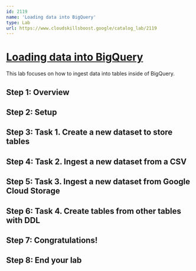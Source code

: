```yaml
---
id: 2119
name: 'Loading data into BigQuery'
type: Lab
url: https://www.cloudskillsboost.google/catalog_lab/2119
---
```


# [Loading data into BigQuery](https://www.cloudskillsboost.google/catalog_lab/2119)

This lab focuses on how to ingest data into tables inside of BigQuery.

## Step 1: Overview

## Step 2: Setup

## Step 3: Task 1. Create a new dataset to store tables

## Step 4: Task 2. Ingest a new dataset from a CSV

## Step 5: Task 3. Ingest a new dataset from Google Cloud Storage

## Step 6: Task 4. Create tables from other tables with DDL

## Step 7: Congratulations!

## Step 8: End your lab
